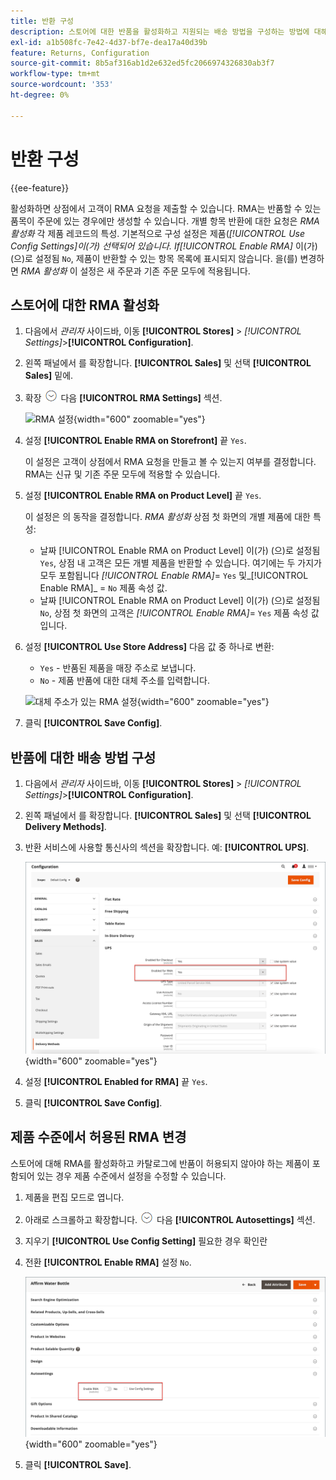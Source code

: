```yaml
---
title: 반환 구성
description: 스토어에 대한 반품을 활성화하고 지원되는 배송 방법을 구성하는 방법에 대해 알아봅니다.
exl-id: a1b508fc-7e42-4d37-bf7e-dea17a40d39b
feature: Returns, Configuration
source-git-commit: 8b5af316ab1d2e632ed5fc2066974326830ab3f7
workflow-type: tm+mt
source-wordcount: '353'
ht-degree: 0%

---
```


# 반환 구성

{{ee-feature}}

활성화하면 상점에서 고객이 RMA 요청을 제출할 수 있습니다. RMA는 반품할 수 있는 품목이 주문에 있는 경우에만 생성할 수 있습니다. 개별 항목 반환에 대한 요청은 _RMA 활성화_ 각 제품 레코드의 특성. 기본적으로 구성 설정은 제품(_[!UICONTROL Use Config Settings]_이(가) 선택되어 있습니다. If_[!UICONTROL Enable RMA]_ 이(가) (으)로 설정됨 `No`, 제품이 반환할 수 있는 항목 목록에 표시되지 않습니다. 을(를) 변경하면 _RMA 활성화_ 이 설정은 새 주문과 기존 주문 모두에 적용됩니다.

## 스토어에 대한 RMA 활성화

1. 다음에서 _관리자_ 사이드바, 이동 **[!UICONTROL Stores]** > _[!UICONTROL Settings]_>**[!UICONTROL Configuration]**.

1. 왼쪽 패널에서 를 확장합니다. **[!UICONTROL Sales]** 및 선택 **[!UICONTROL Sales]** 밑에.

1. 확장 ![확장 선택기](../assets/icon-display-expand.png) 다음 **[!UICONTROL RMA Settings]** 섹션.

   ![RMA 설정](../configuration-reference/sales/assets/sales-rma-settings.png){width="600" zoomable="yes"}

1. 설정 **[!UICONTROL Enable RMA on Storefront]** 끝 `Yes`.

   이 설정은 고객이 상점에서 RMA 요청을 만들고 볼 수 있는지 여부를 결정합니다. RMA는 신규 및 기존 주문 모두에 적용할 수 있습니다.

1. 설정 **[!UICONTROL Enable RMA on Product Level]** 끝 `Yes`.

   이 설정은 의 동작을 결정합니다. _RMA 활성화_ 상점 첫 화면의 개별 제품에 대한 특성:

   - 날짜 [!UICONTROL Enable RMA on Product Level] 이(가) (으)로 설정됨 `Yes`, 상점 내 고객은 모든 개별 제품을 반환할 수 있습니다. 여기에는 두 가지가 모두 포함됩니다 _[!UICONTROL Enable RMA]_= `Yes` 및_[!UICONTROL Enable RMA]_ = `No` 제품 속성 값.
   - 날짜 [!UICONTROL Enable RMA on Product Level] 이(가) (으)로 설정됨 `No`, 상점 첫 화면의 고객은 _[!UICONTROL Enable RMA]_= `Yes` 제품 속성 값입니다.

1. 설정 **[!UICONTROL Use Store Address]** 다음 값 중 하나로 변환:

   - `Yes` - 반품된 제품을 매장 주소로 보냅니다.
   - `No` - 제품 반품에 대한 대체 주소를 입력합니다.

   ![대체 주소가 있는 RMA 설정](../configuration-reference/sales/assets/sales-rma-settings.png){width="600" zoomable="yes"}

1. 클릭 **[!UICONTROL Save Config]**.

## 반품에 대한 배송 방법 구성

1. 다음에서 _관리자_ 사이드바, 이동 **[!UICONTROL Stores]** > _[!UICONTROL Settings]_>**[!UICONTROL Configuration]**.

1. 왼쪽 패널에서 를 확장합니다. **[!UICONTROL Sales]** 및 선택 **[!UICONTROL Delivery Methods]**.

1. 반환 서비스에 사용할 통신사의 섹션을 확장합니다. 예: **[!UICONTROL UPS]**.

   ![통신사에 대한 RMA 서비스 활성화](./assets/rma-delivery-method.png){width="600" zoomable="yes"}

1. 설정 **[!UICONTROL Enabled for RMA]** 끝 `Yes`.

1. 클릭 **[!UICONTROL Save Config]**.

## 제품 수준에서 허용된 RMA 변경

스토어에 대해 RMA를 활성화하고 카탈로그에 반품이 허용되지 않아야 하는 제품이 포함되어 있는 경우 제품 수준에서 설정을 수정할 수 있습니다.

1. 제품을 편집 모드로 엽니다.

1. 아래로 스크롤하고 확장합니다. ![확장 선택기](../assets/icon-display-expand.png) 다음 **[!UICONTROL Autosettings]** 섹션.

1. 지우기 **[!UICONTROL Use Config Setting]** 필요한 경우 확인란

1. 전환 **[!UICONTROL Enable RMA]** 설정 `No`.

   ![제품에 대한 RMA 비활성화](./assets/product-advanced-autosettings-enable-rma.png){width="600" zoomable="yes"}

1. 클릭 **[!UICONTROL Save]**.

